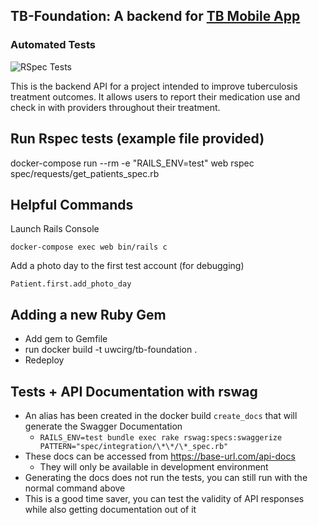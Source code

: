 ## TB-Foundation: A backend for [TB Mobile App](https://github.com/uwcirg/tb-mobile-app)

### Automated Tests
![RSpec Tests](https://github.com/uwcirg/tb-foundation/workflows/test/badge.svg)

This is the backend API for a project intended to improve tuberculosis treatment outcomes. It allows users to report their medication use and check in with providers throughout their treatment. 


## Run Rspec tests (example file provided)
docker-compose run --rm -e "RAILS_ENV=test" web rspec spec/requests/get_patients_spec.rb

## Helpful Commands

Launch Rails Console
```
docker-compose exec web bin/rails c
```

Add a photo day to the first test account (for debugging)
```
Patient.first.add_photo_day
```

## Adding a new Ruby Gem
- Add gem to Gemfile
- run docker build -t uwcirg/tb-foundation .
- Redeploy

## Tests + API Documentation with rswag

- An alias has been created in the docker build ```create_docs``` that will generate the Swagger Documentation 
    - ```RAILS_ENV=test bundle exec rake rswag:specs:swaggerize PATTERN="spec/integration/\*\*/\*_spec.rb"```
- These docs can be accessed from https://base-url.com/api-docs
    - They will only be available in development environment
- Generating the docs does not run the tests, you can still run with the normal command above
- This is a good time saver, you can test the validity of API responses while also getting documentation out of it

